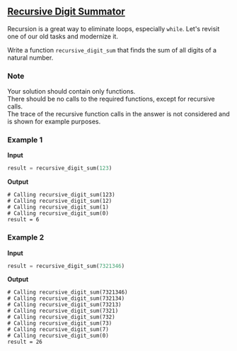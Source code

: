 ## [Recursive Digit Summator](../../../solutions/4.3/43_b.py)

Recursion is a great way to eliminate loops, especially `while`. Let's revisit one of our old tasks and modernize it.

Write a function `recursive_digit_sum` that finds the sum of all digits of a natural number.

### Note

Your solution should contain only functions.\
There should be no calls to the required functions, except for recursive calls.\
The trace of the recursive function calls in the answer is not considered and is shown for example purposes.

### Example 1

__Input__
```python
result = recursive_digit_sum(123)
```

__Output__
```plaintext
# Calling recursive_digit_sum(123)
# Calling recursive_digit_sum(12)
# Calling recursive_digit_sum(1)
# Calling recursive_digit_sum(0)
result = 6
```

### Example 2

__Input__
```python
result = recursive_digit_sum(7321346)
```

__Output__
```plaintext
# Calling recursive_digit_sum(7321346)
# Calling recursive_digit_sum(732134)
# Calling recursive_digit_sum(73213)
# Calling recursive_digit_sum(7321)
# Calling recursive_digit_sum(732)
# Calling recursive_digit_sum(73)
# Calling recursive_digit_sum(7)
# Calling recursive_digit_sum(0)
result = 26
```